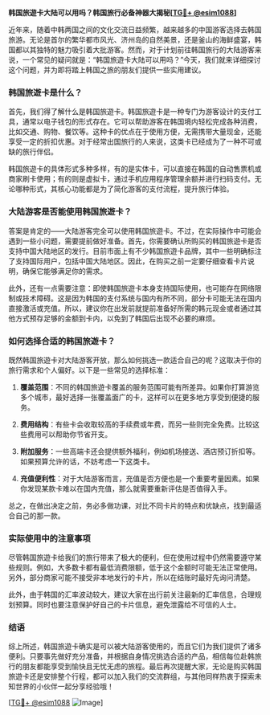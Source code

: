 **韩国旅遊卡大陆可以用吗？韩国旅行必备神器大揭秘[[TG💪+ @esim1088](https://t.me/s/esim1088)]**

近年来，随着中韩两国之间的文化交流日益频繁，越来越多的中国游客选择去韩国旅游。无论是首尔的繁华都市风光、济州岛的自然美景，还是釜山的海鲜盛宴，韩国都以其独特的魅力吸引着大批游客。然而，对于计划前往韩国旅行的大陆游客来说，一个常见的疑问就是：“韩国旅遊卡大陆可以用吗？”今天，我们就来详细探讨这个问题，并为即将踏上韩国之旅的朋友们提供一些实用建议。

### 韩国旅遊卡是什么？

首先，我们得了解什么是韩国旅遊卡。韩国旅遊卡是一种专门为游客设计的支付工具，通常以电子钱包的形式存在。它可以帮助游客在韩国境内轻松完成各种消费，比如交通、购物、餐饮等。这种卡的优点在于使用方便，无需携带大量现金，还能享受一定的折扣优惠。对于经常出国旅行的人来说，这类卡已经成为了一种不可或缺的旅行伴侣。

韩国旅遊卡的具体形式多种多样，有的是实体卡，可以直接在韩国的自动售票机或商家刷卡使用；有的则是虚拟卡，通过手机应用程序管理余额并进行扫码支付。无论哪种形式，其核心功能都是为了简化游客的支付流程，提升旅行体验。

### 大陆游客是否能使用韩国旅遊卡？

答案是肯定的——大陆游客完全可以使用韩国旅遊卡。不过，在实际操作中可能会遇到一些小问题，需要提前做好准备。首先，你需要确认所购买的韩国旅遊卡是否支持中国大陆地区的发行。目前市面上有不少韩国旅遊卡品牌，其中一些明确标注了支持国际用户，包括中国大陆地区。因此，在购买之前一定要仔细查看卡片说明，确保它能够满足你的需求。

此外，还有一点需要注意：即使韩国旅遊卡本身支持国际使用，也可能存在网络限制或技术障碍。这是因为韩国的支付系统与国内有所不同，部分卡可能无法在国内直接激活或充值。所以，建议你在出发前就提前准备好所需的韩元现金或者通过其他方式预存足够的金额到卡内，以免到了韩国后出现不必要的麻烦。

### 如何选择合适的韩国旅遊卡？

既然韩国旅遊卡对大陆游客开放，那么如何挑选一款适合自己的呢？这取决于你的旅行需求和个人偏好。以下是一些常见的选择标准：

1. **覆盖范围**：不同的韩国旅遊卡覆盖的服务范围可能有所差异。如果你打算游览多个城市，最好选择一张覆盖面广的卡，这样可以在更多地方享受到便捷的服务。
   
2. **费用结构**：有些卡会收取较高的手续费或年费，而另一些则完全免费。比较这些费用可以帮助你节省开支。
   
3. **附加服务**：一些高端卡还会提供额外福利，例如机场接送、酒店预订折扣等。如果预算允许的话，不妨考虑一下这类卡。

4. **充值便利性**：对于大陆游客而言，充值是否方便也是一个重要考量因素。如果你发现某款卡难以在国内充值，那么就需要重新评估是否值得入手。

总之，在做出决定之前，务必多做功课，对比不同卡片的特点和优缺点，找到最适合自己的那一款。

### 实际使用中的注意事项

尽管韩国旅遊卡给我们的旅行带来了极大的便利，但在使用过程中仍然需要遵守某些规则。例如，大多数卡都有最低消费限额，低于这个金额时可能无法正常使用。另外，部分商家可能不接受非本地发行的卡片，所以在结账时最好先询问清楚。

此外，由于韩国的汇率波动较大，建议大家在出行前关注最新的汇率信息，合理规划预算。同时也要注意保护好自己的卡片信息，避免泄露给不可信的人士。

### 结语

综上所述，韩国旅遊卡确实是可以被大陆游客使用的，而且它们为我们提供了诸多便利。只要事先做好充分准备，并根据自身情况挑选合适的产品，相信每位赴韩旅行的朋友都能享受到愉快且无忧无虑的旅程。最后再次提醒大家，无论是购买韩国旅遊卡还是安排整个行程，都可以加入我们的交流群组，与其他同样热衷于探索未知世界的小伙伴一起分享经验哦！

[[TG💪+ @esim1088](https://t.me/s/esim1088) ![Image](https://i.postimg.cc/4NQfJmqS/Snipaste-2025-05-13-00-14-12.png)]